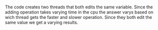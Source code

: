 The code creates two threads that both edits the same variable. Since the adding operation takes varying time in the cpu the answer varys based on wich thread gets the faster and slower operation. Since they both edit the same value we get a varying results.